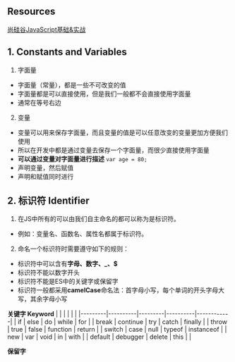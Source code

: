 ## Resources
[尚硅谷JavaScript基础&实战](https://www.bilibili.com/video/BV1YW411T7GX?p=1&vd_source=0d8bff576ae951115e73479ce587bf1e)

## 1. Constants and Variables
1. 字面量
- 字面量（常量），都是一些不可改变的值
- 字面量都是可以直接使用，但是我们一般都不会直接使用字面量
- 通常在等号右边

2. 变量
- 变量可以用来保存字面量，而且变量的值是可以任意改变的变量更加方便我们使用
- 所以在开发中都是通过变量去保存一个字面量，而很少直接使用字面量
- **可以通过变量对字面量进行描述** `var age = 80;`
- 声明变量，然后赋值 
- 声明和赋值同时进行

## 2. 标识符 Identifier
1. 在JS中所有的可以由我们自主命名的都可以称为是标识符。
  - 例如：变量名、函数名、属性名都属于标识符。

2. 命名一个标识符时需要遵守如下的规则：
  - 标识符中可以含有**字母、数字、_、$**
  - 标识符不能以数字开头
  - 标识符不能是ES中的关键字或保留字
  - 标识符一般都采用**camelCase**命名法：首字母小写，每个单词的开头字母大写，其余字母小写

**关键字 Keyword**
|         |          |         |          |            |
|---------|----------|---------|----------|------------|
| if      | else     | do      | while    | for        |
| break   | continue | try     | catch    | finally    |
| throw   | true     | false   | function | return     |
| switch  | case     | null    | typeof   | instanceof |
| new     | var      | void    | in       | with       |
| default | debugger | delete  | this     |            |


**保留字**
